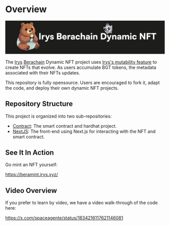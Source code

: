 # Overview

![](./assets/banner-1.jpg)

The [Irys](https://irys.xyz/) [Berachain](https://www.berachain.com/) Dynamic NFT project uses [Irys's mutability feature](https://docs.irys.xyz/build/d/features/mutability) to create NFTs that evolve. As users accumulate BGT tokens, the metadata associated with their NFTs updates.

This repository is fully opensource. Users are encouraged to fork it, adapt the code, and deploy their own dynamic NFT projects.

## Repository Structure

This project is organized into two sub-repositories:

- [Contract](./contract/README.md): The smart contract and hardhat project.
- [NextJS](./nextjs/README.md): The front-end using Next.js for interacting with the NFT and smart contract.

## See It In Action

Go mint an NFT yourself:

https://beramint.irys.xyz/

## Video Overview

If you prefer to learn by video, we have a video walk-through of the code here:

https://x.com/spaceagente/status/1834216117621146081
